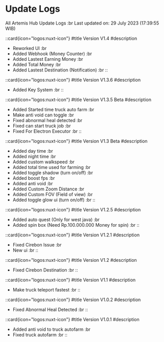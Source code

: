  # Update Logs

All Artemis Hub Update Logs :br Last updated on: 29 July 2023 (17:39:55 WIB)

 ::card{icon="logos:nuxt-icon"}
 #title
 Version V1.4
 #description
+ Reworked UI :br
+ Added Webhook (Money Counter) :br
+ Added Lastest Earning Money :br
+ Added Total Money :br
+ Added Lastest Destination (Notification) :br
 ::

 ::card{icon="logos:nuxt-icon"}
 #title
 Version V1.3.6
 #description
+ Added Key System :br
 ::

 ::card{icon="logos:nuxt-icon"}
 #title
 Version V1.3.5 Beta
 #description
+ Added Started time truck auto farm :br
+ Make anti void can toggle :br
+ Fixed abnormal heal detected :br
+ Fixed can start truck job :br
+ Fixed For Electron Executor :br 
 ::

 ::card{icon="logos:nuxt-icon"}
 #title
 Version V1.3 Beta
 #description
+ Added day time :br
+ Added night time :br
+ Added custom walkspeed :br
+ Added total time used for farming :br
+ Added toggle shadow (turn on/off) :br
+ Added boost fps :br
+ Added anti void :br 
+ Added Custom Zoom Distance :br
+ Added Custom FOV (Field of view) :br
+ Added toggle glow ui (turn on/off) :br
 ::

 ::card{icon="logos:nuxt-icon"}
 #title
 Version V1.2.5
 #description
 + Added auto quest (Only for west java) :br
 + Added spin box (Need Rp.100.000.000 Money for spin) :br
 ::

 ::card{icon="logos:nuxt-icon"}
 #title
 Version V1.2.1
 #description
 + Fixed Cirebon Issue :br
 + New ui :br
 ::


 ::card{icon="logos:nuxt-icon"}
 #title
 Version V1.2
 #description
 + Fixed Cirebon Destination :br
 ::


 ::card{icon="logos:nuxt-icon"}
 #title
 Version V1.1
 #description
 + Make truck teleport fastest :br
 ::


 ::card{icon="logos:nuxt-icon"}
 #title
 Version V1.0.2
 #description
 + Fixed Abnormal Heal Detected :br
 ::


 ::card{icon="logos:nuxt-icon"}
 #title
 Version V1.0.1
 #description
+ Added anti void to truck autofarm :br
 + Fixed truck autofarm :br
 ::
